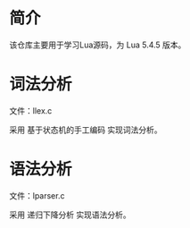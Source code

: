 # 简介

该仓库主要用于学习Lua源码，为 Lua 5.4.5 版本。

# 词法分析

文件：llex.c

采用 基于状态机的手工编码 实现词法分析。

# 语法分析

文件：lparser.c

采用 递归下降分析 实现语法分析。
